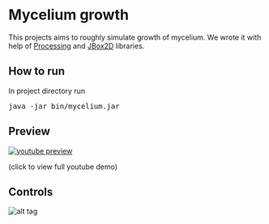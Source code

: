 # Mycelium growth
This projects aims to roughly simulate growth of mycelium. We wrote it with help of [Processing](https://processing.org/) and [JBox2D](https://github.com/jbox2d/jbox2d) libraries.

## How to run
In project directory run
<pre>
java -jar bin/mycelium.jar
</pre>

## Preview
[![youtube preview](https://j.gifs.com/wjN3jX.gif)](https://www.youtube.com/watch?v=bEeQ-Yk6vPE)

(click to view full youtube demo)

## Controls
![alt tag](https://github.com/rszczers/mycelium/blob/master/src/data/help.png)
